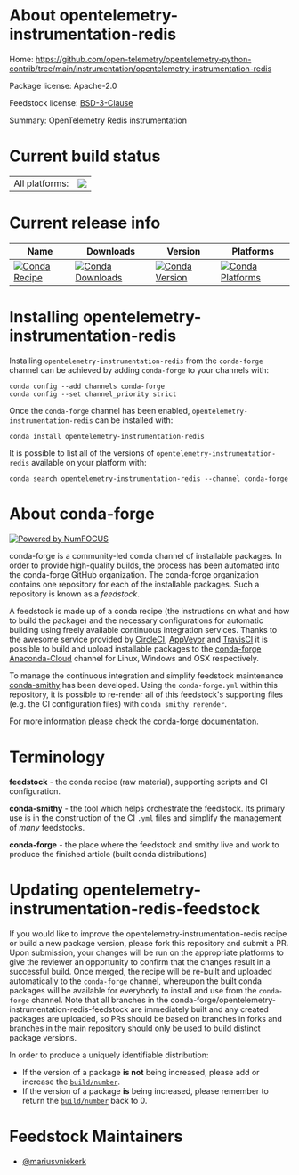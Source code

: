 About opentelemetry-instrumentation-redis
=========================================

Home: https://github.com/open-telemetry/opentelemetry-python-contrib/tree/main/instrumentation/opentelemetry-instrumentation-redis

Package license: Apache-2.0

Feedstock license: [BSD-3-Clause](https://github.com/conda-forge/opentelemetry-instrumentation-redis-feedstock/blob/master/LICENSE.txt)

Summary: OpenTelemetry Redis instrumentation

Current build status
====================


<table><tr><td>All platforms:</td>
    <td>
      <a href="https://dev.azure.com/conda-forge/feedstock-builds/_build/latest?definitionId=13864&branchName=master">
        <img src="https://dev.azure.com/conda-forge/feedstock-builds/_apis/build/status/opentelemetry-instrumentation-redis-feedstock?branchName=master">
      </a>
    </td>
  </tr>
</table>

Current release info
====================

| Name | Downloads | Version | Platforms |
| --- | --- | --- | --- |
| [![Conda Recipe](https://img.shields.io/badge/recipe-opentelemetry--instrumentation--redis-green.svg)](https://anaconda.org/conda-forge/opentelemetry-instrumentation-redis) | [![Conda Downloads](https://img.shields.io/conda/dn/conda-forge/opentelemetry-instrumentation-redis.svg)](https://anaconda.org/conda-forge/opentelemetry-instrumentation-redis) | [![Conda Version](https://img.shields.io/conda/vn/conda-forge/opentelemetry-instrumentation-redis.svg)](https://anaconda.org/conda-forge/opentelemetry-instrumentation-redis) | [![Conda Platforms](https://img.shields.io/conda/pn/conda-forge/opentelemetry-instrumentation-redis.svg)](https://anaconda.org/conda-forge/opentelemetry-instrumentation-redis) |

Installing opentelemetry-instrumentation-redis
==============================================

Installing `opentelemetry-instrumentation-redis` from the `conda-forge` channel can be achieved by adding `conda-forge` to your channels with:

```
conda config --add channels conda-forge
conda config --set channel_priority strict
```

Once the `conda-forge` channel has been enabled, `opentelemetry-instrumentation-redis` can be installed with:

```
conda install opentelemetry-instrumentation-redis
```

It is possible to list all of the versions of `opentelemetry-instrumentation-redis` available on your platform with:

```
conda search opentelemetry-instrumentation-redis --channel conda-forge
```


About conda-forge
=================

[![Powered by NumFOCUS](https://img.shields.io/badge/powered%20by-NumFOCUS-orange.svg?style=flat&colorA=E1523D&colorB=007D8A)](http://numfocus.org)

conda-forge is a community-led conda channel of installable packages.
In order to provide high-quality builds, the process has been automated into the
conda-forge GitHub organization. The conda-forge organization contains one repository
for each of the installable packages. Such a repository is known as a *feedstock*.

A feedstock is made up of a conda recipe (the instructions on what and how to build
the package) and the necessary configurations for automatic building using freely
available continuous integration services. Thanks to the awesome service provided by
[CircleCI](https://circleci.com/), [AppVeyor](https://www.appveyor.com/)
and [TravisCI](https://travis-ci.com/) it is possible to build and upload installable
packages to the [conda-forge](https://anaconda.org/conda-forge)
[Anaconda-Cloud](https://anaconda.org/) channel for Linux, Windows and OSX respectively.

To manage the continuous integration and simplify feedstock maintenance
[conda-smithy](https://github.com/conda-forge/conda-smithy) has been developed.
Using the ``conda-forge.yml`` within this repository, it is possible to re-render all of
this feedstock's supporting files (e.g. the CI configuration files) with ``conda smithy rerender``.

For more information please check the [conda-forge documentation](https://conda-forge.org/docs/).

Terminology
===========

**feedstock** - the conda recipe (raw material), supporting scripts and CI configuration.

**conda-smithy** - the tool which helps orchestrate the feedstock.
                   Its primary use is in the construction of the CI ``.yml`` files
                   and simplify the management of *many* feedstocks.

**conda-forge** - the place where the feedstock and smithy live and work to
                  produce the finished article (built conda distributions)


Updating opentelemetry-instrumentation-redis-feedstock
======================================================

If you would like to improve the opentelemetry-instrumentation-redis recipe or build a new
package version, please fork this repository and submit a PR. Upon submission,
your changes will be run on the appropriate platforms to give the reviewer an
opportunity to confirm that the changes result in a successful build. Once
merged, the recipe will be re-built and uploaded automatically to the
`conda-forge` channel, whereupon the built conda packages will be available for
everybody to install and use from the `conda-forge` channel.
Note that all branches in the conda-forge/opentelemetry-instrumentation-redis-feedstock are
immediately built and any created packages are uploaded, so PRs should be based
on branches in forks and branches in the main repository should only be used to
build distinct package versions.

In order to produce a uniquely identifiable distribution:
 * If the version of a package **is not** being increased, please add or increase
   the [``build/number``](https://docs.conda.io/projects/conda-build/en/latest/resources/define-metadata.html#build-number-and-string).
 * If the version of a package **is** being increased, please remember to return
   the [``build/number``](https://docs.conda.io/projects/conda-build/en/latest/resources/define-metadata.html#build-number-and-string)
   back to 0.

Feedstock Maintainers
=====================

* [@mariusvniekerk](https://github.com/mariusvniekerk/)

